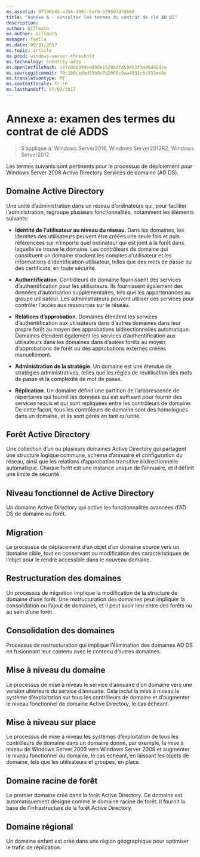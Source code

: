 ```yaml
---
ms.assetid: 87196b65-a356-409f-9af0-b5950797d668
title: "Annexe A - consulter les termes du contrat de clé AD DS"
description: 
author: billmath
ms.author: billmath
manager: femila
ms.date: 05/31/2017
ms.topic: article
ms.prod: windows-server-threshold
ms.technology: identity-adds
ms.openlocfilehash: ce7c0b639ded498b15200dfd594b3f34d6492dce
ms.sourcegitcommit: 70c1b6cedad55b9c7d2068c9aa4891c6c533ee4c
ms.translationtype: MT
ms.contentlocale: fr-FR
ms.lasthandoff: 07/03/2017
---
```

# <a name="appendix-a-reviewing-key-ad-ds-terms"></a>Annexe a: examen des termes du contrat de clé ADDS

>S’applique à: Windows Server2016, Windows Server2012R2, Windows Server2012

Les termes suivants sont pertinents pour le processus de déploiement pour Windows Server 2008 Active Directory Services de domaine (AD DS).  
  
## <a name="active-directory-domain"></a>Domaine Active Directory  
Une unité d’administration dans un réseau d’ordinateurs qui, pour faciliter l’administration, regroupe plusieurs fonctionnalités, notamment les éléments suivants:  
  
-   **Identité de l’utilisateur au niveau du réseau**. Dans les domaines, les identités des utilisateurs peuvent être créées une seule fois et puis référencées sur n’importe quel ordinateur qui est joint à la forêt dans laquelle se trouve le domaine. Les contrôleurs de domaine qui constituent un domaine stockent les comptes d’utilisateur et les informations d’identification utilisateur, telles que des mots de passe ou des certificats, en toute sécurité.  
  
-   **Authentification**. Contrôleurs de domaine fournissent des services d’authentification pour les utilisateurs. Ils fournissent également des données d’autorisation supplémentaires, tels que les appartenances au groupe utilisateur. Les administrateurs peuvent utiliser ces services pour contrôler l’accès aux ressources sur le réseau.  
  
-   **Relations d’approbation**. Domaines étendent les services d’authentification aux utilisateurs dans d’autres domaines dans leur propre forêt au moyen des approbations bidirectionnelles automatique. Domaines étendent également les services d’authentification aux utilisateurs dans les domaines dans d’autres forêts au moyen d’approbations de forêt ou des approbations externes créées manuellement.  
  
-   **Administration de la stratégie**. Un domaine est une étendue de stratégies administratives, telles que les règles de réutilisation des mots de passe et la complexité de mot de passe.  
  
-   **Réplication**. Un domaine définit une partition de l’arborescence de répertoires qui fournit les données qui est suffisant pour fournir des services requis et qui sont répliquées entre les contrôleurs de domaine. De cette façon, tous les contrôleurs de domaine sont des homologues dans un domaine, et ils sont gérés en tant qu’unité.  
  
## <a name="active-directory-forest"></a>Forêt Active Directory  
Une collection d’un ou plusieurs domaines Active Directory qui partagent une structure logique commune, schéma d’annuaire et configuration du réseau, ainsi que les relations d’approbation transitive bidirectionnelle automatique. Chaque forêt est une instance unique de l’annuaire, et il définit une limite de sécurité.  
  
## <a name="active-directory-functional-level"></a>Niveau fonctionnel de Active Directory  
Un domaine Active Directory qui active les fonctionnalités avancées d’AD DS de domaine ou forêt.  
  
## <a name="migration"></a>Migration  
Le processus de déplacement d’un objet d’un domaine source vers un domaine cible, tout en conservant ou modification des caractéristiques de l’objet pour le rendre accessible dans le nouveau domaine.  
  
## <a name="domain-restructure"></a>Restructuration des domaines  
Un processus de migration implique la modification de la structure de domaine d’une forêt. Une restructuration des domaines peut impliquer la consolidation ou l’ajout de domaines, et il peut avoir lieu entre des forêts ou au sein d’une forêt.  
  
## <a name="domain-consolidation"></a>Consolidation des domaines  
Processus de restructuration qui implique l’élimination des domaines AD DS en fusionnant leur contenu avec le contenu d’autres domaines.  
  
## <a name="domain-upgrade"></a>Mise à niveau du domaine  
Le processus de mise à niveau le service d’annuaire d’un domaine vers une version ultérieure du service d’annuaire. Cela inclut la mise à niveau le système d’exploitation sur tous les contrôleurs de domaine et d’augmenter le niveau fonctionnel de domaine Active Directory, le cas échéant.  
  
## <a name="in-place-domain-upgrade"></a>Mise à niveau sur place  
Le processus de mise à niveau les systèmes d’exploitation de tous les contrôleurs de domaine dans un domaine donné, par exemple, la mise à niveau de Windows Server 2003 vers Windows Server 2008 et augmenter le niveau fonctionnel du domaine, le cas échéant, en laissant les objets de domaine, tels que les utilisateurs et groupes, en place.  
  
## <a name="forest-root-domain"></a>Domaine racine de forêt  
Le premier domaine créé dans la forêt Active Directory. Ce domaine est automatiquement désigné comme le domaine racine de forêt. Il fournit la base de l’infrastructure de la forêt Active Directory.  
  
## <a name="regional-domain"></a>Domaine régional  
Un domaine enfant est créé dans une région géographique pour optimiser le trafic de réplication.  
  


